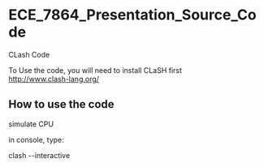 # ECE_7864_Presentation_Source_Code
CLash Code

To Use the code, you will need to install CLaSH first  
http://www.clash-lang.org/

How to use the code
---

simulate CPU  

in console, type:  

clash --interactive 
